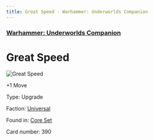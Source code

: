 ```yaml
---
title: Great Speed - Warhammer: Underworlds Companion
---
```


### [Warhammer: Underworlds Companion](https://guidokessels.github.io/wh-underworlds)

  

# Great Speed

![Great Speed](https://warhammerunderworlds.com/wp-content/uploads/sites/6/2017/12/390_ENG-Great-Speed.png)

+1 Move

Type: Upgrade

Faction: [Universal](https://guidokessels.github.io/wh-underworlds/factions/universal)

Found in: [Core Set](https://guidokessels.github.io/wh-underworlds/locations/core-set)

Card number: 390
